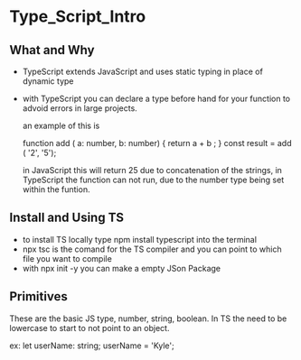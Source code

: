 # Type_Script_Intro

## What and Why 

 - TypeScript extends JavaScript and uses static typing in place of dynamic type 
 - with TypeScript you can declare a type before hand for your function to advoid errors in large projects.

	an example of this is 

	function add ( a: number, b: number) {
				return a + b ;
				}
				const result = add ( '2', '5');

	in JavaScript this will return 25 due to concatenation of the strings, in TypeScript the function can not run, due to the number type being set within the funtion.
##  Install and Using TS

 - to install TS locally type npm install typescript into the terminal
 - npx tsc is the comand for the TS compiler and you can point to which file you want to compile 
 - with npx init -y you can make a empty JSon Package 
  ## Primitives

These are the basic JS type, number, string, boolean. In TS the need to be lowercase to start to not point to an object. 

ex: let userName: string;
userName = 'Kyle'; 